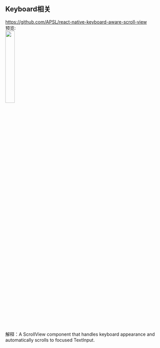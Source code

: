 ## Keyboard相关<br>

https://github.com/APSL/react-native-keyboard-aware-scroll-view<br>
预览:<br>
<img src="https://raw.githubusercontent.com/wiki/APSL/react-native-keyboard-aware-scroll-view/kasv.gif" width="24%"/>
<br>
解释：A ScrollView component that handles keyboard appearance and automatically scrolls to focused TextInput.
<br>
